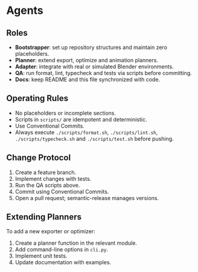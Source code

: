 # Agents

## Roles

- **Bootstrapper**: set up repository structures and maintain zero placeholders.
- **Planner**: extend export, optimize and animation planners.
- **Adapter**: integrate with real or simulated Blender environments.
- **QA**: run format, lint, typecheck and tests via scripts before committing.
- **Docs**: keep README and this file synchronized with code.

## Operating Rules

- No placeholders or incomplete sections.
- Scripts in `scripts/` are idempotent and deterministic.
- Use Conventional Commits.
- Always execute `./scripts/format.sh`, `./scripts/lint.sh`, `./scripts/typecheck.sh` and `./scripts/test.sh` before pushing.

## Change Protocol

1. Create a feature branch.
2. Implement changes with tests.
3. Run the QA scripts above.
4. Commit using Conventional Commits.
5. Open a pull request; semantic-release manages versions.

## Extending Planners

To add a new exporter or optimizer:

1. Create a planner function in the relevant module.
2. Add command-line options in `cli.py`.
3. Implement unit tests.
4. Update documentation with examples.


